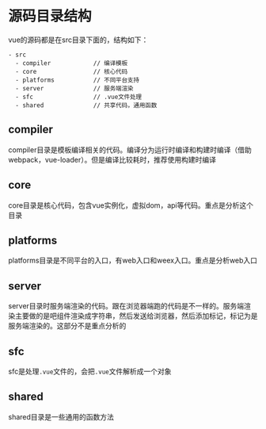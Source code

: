 # 源码目录结构

vue的源码都是在src目录下面的，结构如下：

```
- src
  - compiler            // 编译模板
  - core                // 核心代码
  - platforms           // 不同平台支持
  - server              // 服务端渲染
  - sfc                 // .vue文件处理
  - shared              // 共享代码，通用函数
```

## compiler

compiler目录是模板编译相关的代码。编译分为运行时编译和构建时编译（借助webpack，vue-loader）。但是编译比较耗时，推荐使用构建时编译


## core

core目录是核心代码，包含vue实例化，虚拟dom，api等代码。重点是分析这个目录

## platforms

platforms目录是不同平台的入口，有web入口和weex入口。重点是分析web入口

## server

server目录时服务端渲染的代码。跟在浏览器端跑的代码是不一样的。服务端渲染主要做的是吧组件渲染成字符串，然后发送给浏览器，然后添加标记，标记为是服务端渲染的。这部分不是重点分析的


## sfc

sfc是处理`.vue`文件的，会把`.vue`文件解析成一个对象

## shared

shared目录是一些通用的函数方法